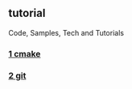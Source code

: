 tutorial
---

Code, Samples, Tech and Tutorials

### [1 cmake](./cmake/README.md) 

### [2 git](./git/README.md)